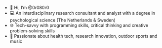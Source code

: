 - 👋 Hi, I’m @0r080r0
- 💻 An interdisciplinary research consultant and analyst with a degree in psychological science (The Netherlands & Sweden)
- 🌐 Tech-savvy with programming skills, critical thinking and creative problem-solving skills
- 💞️ Passionate about health tech, research innovation, outdoor sports and music

<!---
0r080r0/0r080r0 is a ✨ special ✨ repository because its `README.md` (this file) appears on your GitHub profile.
You can click the Preview link to take a look at your changes.
--->
